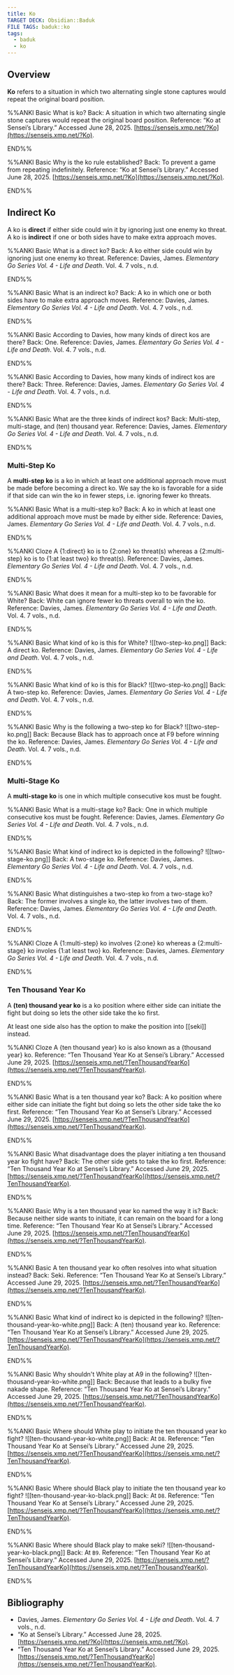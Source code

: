 ```yaml
---
title: Ko
TARGET DECK: Obsidian::Baduk
FILE TAGS: baduk::ko
tags:
  - baduk
  - ko
---
```


## Overview

**Ko** refers to a situation in which two alternating single stone captures would repeat the original board position.

%%ANKI
Basic
What is ko?
Back: A situation in which two alternating single stone captures would repeat the original board position.
Reference: “Ko at Sensei’s Library.” Accessed June 28, 2025. [https://senseis.xmp.net/?Ko](https://senseis.xmp.net/?Ko).
<!--ID: 1751147096055-->
END%%

%%ANKI
Basic
Why is the ko rule established?
Back: To prevent a game from repeating indefinitely.
Reference: “Ko at Sensei’s Library.” Accessed June 28, 2025. [https://senseis.xmp.net/?Ko](https://senseis.xmp.net/?Ko).
<!--ID: 1751147096064-->
END%%

## Indirect Ko

A ko is **direct** if either side could win it by ignoring just one enemy ko threat. A ko is **indirect** if one or both sides have to make extra approach moves.

%%ANKI
Basic
What is a direct ko?
Back: A ko either side could win by ignoring just one enemy ko threat.
Reference: Davies, James. _Elementary Go Series Vol. 4 - Life and Death_. Vol. 4. 7 vols., n.d.
<!--ID: 1751208761500-->
END%%

%%ANKI
Basic
What is an indirect ko?
Back: A ko in which one or both sides have to make extra approach moves.
Reference: Davies, James. _Elementary Go Series Vol. 4 - Life and Death_. Vol. 4. 7 vols., n.d.
<!--ID: 1751208761503-->
END%%

%%ANKI
Basic
According to Davies, how many kinds of direct kos are there?
Back: One.
Reference: Davies, James. _Elementary Go Series Vol. 4 - Life and Death_. Vol. 4. 7 vols., n.d.
<!--ID: 1751208761505-->
END%%

%%ANKI
Basic
According to Davies, how many kinds of indirect kos are there?
Back: Three.
Reference: Davies, James. _Elementary Go Series Vol. 4 - Life and Death_. Vol. 4. 7 vols., n.d.
<!--ID: 1751208761508-->
END%%

%%ANKI
Basic
What are the three kinds of indirect kos?
Back: Multi-step, multi-stage, and (ten) thousand year.
Reference: Davies, James. _Elementary Go Series Vol. 4 - Life and Death_. Vol. 4. 7 vols., n.d.
<!--ID: 1751208761511-->
END%%

### Multi-Step Ko

A **multi-step ko** is a ko in which at least one additional approach move must be made before becoming a direct ko. We say the ko is favorable for a side if that side can win the ko in fewer steps, i.e. ignoring fewer ko threats.

%%ANKI
Basic
What is a multi-step ko?
Back: A ko in which at least one additional approach move must be made by either side.
Reference: Davies, James. _Elementary Go Series Vol. 4 - Life and Death_. Vol. 4. 7 vols., n.d.
<!--ID: 1751208761514-->
END%%

%%ANKI
Cloze
A {1:direct} ko is to {2:one} ko threat(s) whereas a {2:multi-step} ko is to {1:at least two} ko threat(s).
Reference: Davies, James. _Elementary Go Series Vol. 4 - Life and Death_. Vol. 4. 7 vols., n.d.
<!--ID: 1751208761517-->
END%%

%%ANKI
Basic
What does it mean for a multi-step ko to be favorable for White?
Back: White can ignore fewer ko threats overall to win the ko.
Reference: Davies, James. _Elementary Go Series Vol. 4 - Life and Death_. Vol. 4. 7 vols., n.d.
<!--ID: 1751208761519-->
END%%

%%ANKI
Basic
What kind of ko is this for White?
![[two-step-ko.png]]
Back: A direct ko.
Reference: Davies, James. _Elementary Go Series Vol. 4 - Life and Death_. Vol. 4. 7 vols., n.d.
<!--ID: 1751208761522-->
END%%

%%ANKI
Basic
What kind of ko is this for Black?
![[two-step-ko.png]]
Back: A two-step ko.
Reference: Davies, James. _Elementary Go Series Vol. 4 - Life and Death_. Vol. 4. 7 vols., n.d.
<!--ID: 1751208761525-->
END%%

%%ANKI
Basic
Why is the following a two-step ko for Black?
![[two-step-ko.png]]
Back: Because Black has to approach once at F9 before winning the ko.
Reference: Davies, James. _Elementary Go Series Vol. 4 - Life and Death_. Vol. 4. 7 vols., n.d.
<!--ID: 1751208761528-->
END%%

### Multi-Stage Ko

A **multi-stage ko** is one in which multiple consecutive kos must be fought.

%%ANKI
Basic
What is a multi-stage ko?
Back: One in which multiple consecutive kos must be fought.
Reference: Davies, James. _Elementary Go Series Vol. 4 - Life and Death_. Vol. 4. 7 vols., n.d.
<!--ID: 1751208761531-->
END%%

%%ANKI
Basic
What kind of indirect ko is depicted in the following?
![[two-stage-ko.png]]
Back: A two-stage ko.
Reference: Davies, James. _Elementary Go Series Vol. 4 - Life and Death_. Vol. 4. 7 vols., n.d.
<!--ID: 1751208761534-->
END%%

%%ANKI
Basic
What distinguishes a two-step ko from a two-stage ko?
Back: The former involves a single ko, the latter involves two of them.
Reference: Davies, James. _Elementary Go Series Vol. 4 - Life and Death_. Vol. 4. 7 vols., n.d.
<!--ID: 1751208761537-->
END%%

%%ANKI
Cloze
A {1:multi-step} ko involves {2:one} ko whereas a {2:multi-stage} ko involes {1:at least two} ko.
Reference: Davies, James. _Elementary Go Series Vol. 4 - Life and Death_. Vol. 4. 7 vols., n.d.
<!--ID: 1751208761539-->
END%%

### Ten Thousand Year Ko

A **(ten) thousand year ko** is a ko position where either side can initiate the fight but doing so lets the other side take the ko first.

At least one side also has the option to make the position into [[seki]] instead.

%%ANKI
Cloze
A {ten thousand year} ko is also known as a {thousand year} ko.
Reference: “Ten Thousand Year Ko at Sensei’s Library.” Accessed June 29, 2025. [https://senseis.xmp.net/?TenThousandYearKo](https://senseis.xmp.net/?TenThousandYearKo).
<!--ID: 1751208761542-->
END%%

%%ANKI
Basic
What is a ten thousand year ko?
Back: A ko position where either side can initiate the fight but doing so lets the other side take the ko first.
Reference: “Ten Thousand Year Ko at Sensei’s Library.” Accessed June 29, 2025. [https://senseis.xmp.net/?TenThousandYearKo](https://senseis.xmp.net/?TenThousandYearKo).
<!--ID: 1751208761545-->
END%%

%%ANKI
Basic
What disadvantage does the player initiating a ten thousand year ko fight have?
Back: The other side gets to take the ko first.
Reference: “Ten Thousand Year Ko at Sensei’s Library.” Accessed June 29, 2025. [https://senseis.xmp.net/?TenThousandYearKo](https://senseis.xmp.net/?TenThousandYearKo).
<!--ID: 1751208761548-->
END%%

%%ANKI
Basic
Why is a ten thousand year ko named the way it is?
Back: Because neither side wants to initiate, it can remain on the board for a long time.
Reference: “Ten Thousand Year Ko at Sensei’s Library.” Accessed June 29, 2025. [https://senseis.xmp.net/?TenThousandYearKo](https://senseis.xmp.net/?TenThousandYearKo).
<!--ID: 1751208761552-->
END%%

%%ANKI
Basic
A ten thousand year ko often resolves into what situation instead?
Back: Seki.
Reference: “Ten Thousand Year Ko at Sensei’s Library.” Accessed June 29, 2025. [https://senseis.xmp.net/?TenThousandYearKo](https://senseis.xmp.net/?TenThousandYearKo).
<!--ID: 1751208761555-->
END%%

%%ANKI
Basic
What kind of indirect ko is depicted in the following?
![[ten-thousand-year-ko-white.png]]
Back: A (ten) thousand year ko.
Reference: “Ten Thousand Year Ko at Sensei’s Library.” Accessed June 29, 2025. [https://senseis.xmp.net/?TenThousandYearKo](https://senseis.xmp.net/?TenThousandYearKo).
<!--ID: 1751208761558-->
END%%

%%ANKI
Basic
Why shouldn't White play at A9 in the following?
![[ten-thousand-year-ko-white.png]]
Back: Because that leads to a bulky five nakade shape.
Reference: “Ten Thousand Year Ko at Sensei’s Library.” Accessed June 29, 2025. [https://senseis.xmp.net/?TenThousandYearKo](https://senseis.xmp.net/?TenThousandYearKo).
<!--ID: 1751208761561-->
END%%

%%ANKI
Basic
Where should White play to initiate the ten thousand year ko fight?
![[ten-thousand-year-ko-white.png]]
Back: At `D8`.
Reference: “Ten Thousand Year Ko at Sensei’s Library.” Accessed June 29, 2025. [https://senseis.xmp.net/?TenThousandYearKo](https://senseis.xmp.net/?TenThousandYearKo).
<!--ID: 1751208761564-->
END%%

%%ANKI
Basic
Where should Black play to initiate the ten thousand year ko fight?
![[ten-thousand-year-ko-black.png]]
Back: At `D8`.
Reference: “Ten Thousand Year Ko at Sensei’s Library.” Accessed June 29, 2025. [https://senseis.xmp.net/?TenThousandYearKo](https://senseis.xmp.net/?TenThousandYearKo).
<!--ID: 1751208761567-->
END%%

%%ANKI
Basic
Where should Black play to make seki?
![[ten-thousand-year-ko-black.png]]
Back: At `B9`.
Reference: “Ten Thousand Year Ko at Sensei’s Library.” Accessed June 29, 2025. [https://senseis.xmp.net/?TenThousandYearKo](https://senseis.xmp.net/?TenThousandYearKo).
<!--ID: 1751208761570-->
END%%

## Bibliography

* Davies, James. _Elementary Go Series Vol. 4 - Life and Death_. Vol. 4. 7 vols., n.d.
* “Ko at Sensei’s Library.” Accessed June 28, 2025. [https://senseis.xmp.net/?Ko](https://senseis.xmp.net/?Ko).
* “Ten Thousand Year Ko at Sensei’s Library.” Accessed June 29, 2025. [https://senseis.xmp.net/?TenThousandYearKo](https://senseis.xmp.net/?TenThousandYearKo).
